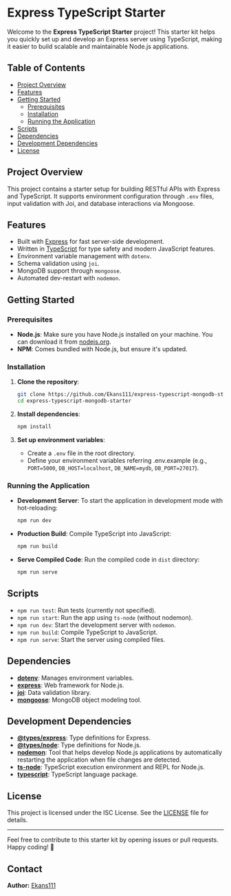 # Express TypeScript Starter

Welcome to the **Express TypeScript Starter** project! This starter kit helps you quickly set up and develop an Express server using TypeScript, making it easier to build scalable and maintainable Node.js applications.

## Table of Contents

- [Project Overview](#project-overview)
- [Features](#features)
- [Getting Started](#getting-started)
  - [Prerequisites](#prerequisites)
  - [Installation](#installation)
  - [Running the Application](#running-the-application)
- [Scripts](#scripts)
- [Dependencies](#dependencies)
- [Development Dependencies](#development-dependencies)
- [License](#license)

## Project Overview

This project contains a starter setup for building RESTful APIs with Express and TypeScript. It supports environment configuration through `.env` files, input validation with Joi, and database interactions via Mongoose.

## Features

- Built with [Express](https://expressjs.com/) for fast server-side development.
- Written in [TypeScript](https://www.typescriptlang.org/) for type safety and modern JavaScript features.
- Environment variable management with `dotenv`.
- Schema validation using `joi`.
- MongoDB support through `mongoose`.
- Automated dev-restart with `nodemon`.

## Getting Started

### Prerequisites

- **Node.js**: Make sure you have Node.js installed on your machine. You can download it from [nodejs.org](https://nodejs.org/).
- **NPM**: Comes bundled with Node.js, but ensure it's updated.

### Installation

1. **Clone the repository**:
   ```bash
   git clone https://github.com/Ekans111/express-typescript-mongodb-starter.git
   cd express-typescript-mongodb-starter
   ```

2. **Install dependencies**:
   ```bash
   npm install
   ```

3. **Set up environment variables**:
   - Create a `.env` file in the root directory.
   - Define your environment variables referring .env.example (e.g., `PORT=5000`, `DB_HOST=localhost`, `DB_NAME=mydb`, `DB_PORT=27017`).

### Running the Application

- **Development Server**: To start the application in development mode with hot-reloading:
  ```bash
  npm run dev
  ```

- **Production Build**: Compile TypeScript into JavaScript:
  ```bash
  npm run build
  ```

- **Serve Compiled Code**: Run the compiled code in `dist` directory:
  ```bash
  npm run serve
  ```

## Scripts

- `npm run test`: Run tests (currently not specified).
- `npm run start`: Run the app using `ts-node` (without nodemon).
- `npm run dev`: Start the development server with `nodemon`.
- `npm run build`: Compile TypeScript to JavaScript.
- `npm run serve`: Start the server using compiled files.

## Dependencies

- **[dotenv](https://github.com/motdotla/dotenv)**: Manages environment variables.
- **[express](https://expressjs.com/)**: Web framework for Node.js.
- **[joi](https://joi.dev/)**: Data validation library.
- **[mongoose](https://mongoosejs.com/)**: MongoDB object modeling tool.

## Development Dependencies

- **[@types/express](https://www.npmjs.com/package/@types/express)**: Type definitions for Express.
- **[@types/node](https://www.npmjs.com/package/@types/node)**: Type definitions for Node.js.
- **[nodemon](https://nodemon.io/)**: Tool that helps develop Node.js applications by automatically restarting the application when file changes are detected.
- **[ts-node](https://github.com/TypeStrong/ts-node)**: TypeScript execution environment and REPL for Node.js.
- **[typescript](https://www.typescriptlang.org/)**: TypeScript language package.

## License

This project is licensed under the ISC License. See the [LICENSE](LICENSE) file for details.

---

Feel free to contribute to this starter kit by opening issues or pull requests. Happy coding! 🎉 

## Contact

**Author:** [Ekans111](https://t.me/hiroyama_92)
